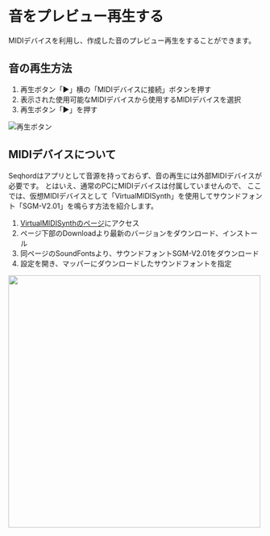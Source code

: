 # 音をプレビュー再生する

MIDIデバイスを利用し、作成した音のプレビュー再生をすることができます。

## 音の再生方法
1. 再生ボタン「▶」横の「MIDIデバイスに接続」ボタンを押す
2. 表示された使用可能なMIDIデバイスから使用するMIDIデバイスを選択
1. 再生ボタン「▶」を押す

![再生ボタン](/images/playbutton.png)

## MIDIデバイスについて
Seqhordはアプリとして音源を持っておらず、音の再生には外部MIDIデバイスが必要です。
とはいえ、通常のPCにMIDIデバイスは付属していませんので、
ここでは、仮想MIDIデバイスとして「VirtualMIDISynth」を使用してサウンドフォント「SGM-V2.01」を鳴らす方法を紹介します。

1. [VirtualMIDISynthのページ](https://coolsoft.altervista.org/en/virtualmidisynth)にアクセス
2. ページ下部のDownloadより最新のバージョンをダウンロード、インストール
3. 同ページのSoundFontsより、サウンドフォントSGM-V2.01をダウンロード
4. 設定を開き、マッパーにダウンロードしたサウンドフォントを指定

<img src="/images/soundfont.png" style="width: 500px">


